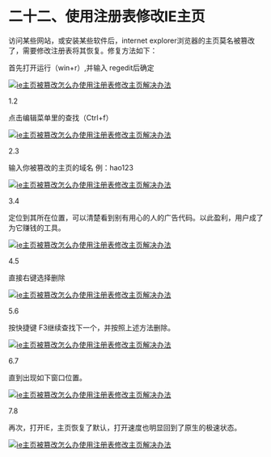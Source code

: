 

# 二十二、使用注册表修改IE主页



访问某些网站，或安装某些软件后，internet explorer浏览器的主页莫名被篡改了，需要修改注册表将其恢复。修复方法如下：

首先打开运行（win+r）,并输入 regedit后确定

[![](file:///C:/Users/HULI/AppData/Local/Temp/msohtmlclip1/01/clip_image001.png "ie主页被篡改怎么办使用注册表修改主页解决办法")](http://jingyan.baidu.com/album/cdddd41c6a5b2553cb00e1cf.html?picindex=2)

1.2

点击编辑菜单里的查找（Ctrl+f）

[![](file:///C:/Users/HULI/AppData/Local/Temp/msohtmlclip1/01/clip_image002.png "ie主页被篡改怎么办使用注册表修改主页解决办法")](http://jingyan.baidu.com/album/cdddd41c6a5b2553cb00e1cf.html?picindex=3)

2.3

输入你被篡改的主页的域名 例：hao123

[![](file:///C:/Users/HULI/AppData/Local/Temp/msohtmlclip1/01/clip_image003.png "ie主页被篡改怎么办使用注册表修改主页解决办法")](http://jingyan.baidu.com/album/cdddd41c6a5b2553cb00e1cf.html?picindex=4)

3.4

定位到其所在位置，可以清楚看到别有用心的人的广告代码。以此盈利，用户成了为它赚钱的工具。

[![](file:///C:/Users/HULI/AppData/Local/Temp/msohtmlclip1/01/clip_image004.png "ie主页被篡改怎么办使用注册表修改主页解决办法")](http://jingyan.baidu.com/album/cdddd41c6a5b2553cb00e1cf.html?picindex=5)

4.5

直接右键选择删除

[![](file:///C:/Users/HULI/AppData/Local/Temp/msohtmlclip1/01/clip_image005.png "ie主页被篡改怎么办使用注册表修改主页解决办法")](http://jingyan.baidu.com/album/cdddd41c6a5b2553cb00e1cf.html?picindex=6)

5.6

按快捷键 F3继续查找下一个，并按照上述方法删除。

[![](file:///C:/Users/HULI/AppData/Local/Temp/msohtmlclip1/01/clip_image006.png "ie主页被篡改怎么办使用注册表修改主页解决办法")](http://jingyan.baidu.com/album/cdddd41c6a5b2553cb00e1cf.html?picindex=7)

6.7

直到出现如下窗口位置。

[![](file:///C:/Users/HULI/AppData/Local/Temp/msohtmlclip1/01/clip_image007.png "ie主页被篡改怎么办使用注册表修改主页解决办法")](http://jingyan.baidu.com/album/cdddd41c6a5b2553cb00e1cf.html?picindex=8)

7.8

再次，打开IE，主页恢复了默认，打开速度也明显回到了原生的极速状态。

[![](file:///C:/Users/HULI/AppData/Local/Temp/msohtmlclip1/01/clip_image008.png "ie主页被篡改怎么办使用注册表修改主页解决办法")](http://jingyan.baidu.com/album/cdddd41c6a5b2553cb00e1cf.html?picindex=9)

